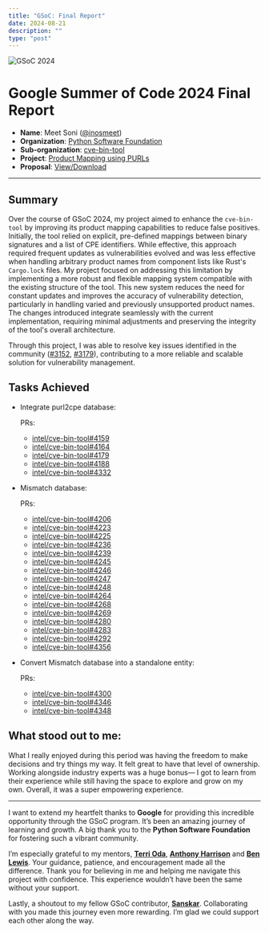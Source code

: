 ```yaml
---
title: "GSoC: Final Report"
date: 2024-08-21
description: ""
type: "post"
---
```


![GSoC 2024](https://developers.google.com/open-source/gsoc/resources/downloads/GSoC-logo-horizontal-800.png)

# Google Summer of Code 2024 Final Report
- **Name**: Meet Soni ([@inosmeet](https://github.com/inosmeet))
- **Organization**: [Python Software Foundation](https://www.python.org/psf/)
- **Sub-organization**: [cve-bin-tool](https://github.com/intel/cve-bin-tool)
- **Project**: [Product Mapping using PURLs](https://summerofcode.withgoogle.com/programs/2024/projects/aEIXRpxg)
- **Proposal**: [View/Download](https://drive.google.com/file/d/1NzNoKssQiknqXw0TDaIgIFZWhnGcRJZ4/view)
----

## Summary

Over the course of GSoC 2024, my project aimed to enhance the `cve-bin-tool` by improving its product mapping capabilities to reduce false positives. Initially, the tool relied on explicit, pre-defined
mappings between binary signatures and a list of CPE identifiers. While effective, this approach required frequent updates as vulnerabilities evolved and was less effective when handling arbitrary product
names from component lists like Rust's `Cargo.lock` files. My project focused on addressing this limitation by implementing a more robust and flexible mapping system compatible with the existing structure 
of the tool. This new system reduces the need for constant updates and improves the accuracy of vulnerability detection, particularly in handling varied and previously unsupported product names. The 
changes introduced integrate seamlessly with the current implementation, requiring minimal adjustments and preserving the integrity of the tool's overall architecture.

Through this project, I was able to resolve key issues identified in the community ([#3152](https://github.com/intel/cve-bin-tool/issues/3152), [#3179](https://github.com/intel/cve-bin-tool/issues/3179)),
contributing to a more reliable and scalable solution for vulnerability management.

## Tasks Achieved

- Integrate purl2cpe database:

  PRs:
  - [intel/cve-bin-tool#4159](https://github.com/intel/cve-bin-tool/pull/4159)
  - [intel/cve-bin-tool#4164](https://github.com/intel/cve-bin-tool/pull/4164)
  - [intel/cve-bin-tool#4179](https://github.com/intel/cve-bin-tool/pull/4179)
  - [intel/cve-bin-tool#4188](https://github.com/intel/cve-bin-tool/pull/4188)
  - [intel/cve-bin-tool#4332](https://github.com/intel/cve-bin-tool/pull/4332)

- Mismatch database:

  PRs:
  - [intel/cve-bin-tool#4206](https://github.com/intel/cve-bin-tool/pull/4206)
  - [intel/cve-bin-tool#4223](https://github.com/intel/cve-bin-tool/pull/4223)
  - [intel/cve-bin-tool#4225](https://github.com/intel/cve-bin-tool/pull/4225)
  - [intel/cve-bin-tool#4236](https://github.com/intel/cve-bin-tool/pull/4236)
  - [intel/cve-bin-tool#4239](https://github.com/intel/cve-bin-tool/pull/4239)
  - [intel/cve-bin-tool#4245](https://github.com/intel/cve-bin-tool/pull/4245)
  - [intel/cve-bin-tool#4246](https://github.com/intel/cve-bin-tool/pull/4246)
  - [intel/cve-bin-tool#4247](https://github.com/intel/cve-bin-tool/pull/4247)
  - [intel/cve-bin-tool#4248](https://github.com/intel/cve-bin-tool/pull/4248)
  - [intel/cve-bin-tool#4264](https://github.com/intel/cve-bin-tool/pull/4264)
  - [intel/cve-bin-tool#4268](https://github.com/intel/cve-bin-tool/pull/4268)
  - [intel/cve-bin-tool#4269](https://github.com/intel/cve-bin-tool/pull/4269)
  - [intel/cve-bin-tool#4280](https://github.com/intel/cve-bin-tool/pull/4280)
  - [intel/cve-bin-tool#4283](https://github.com/intel/cve-bin-tool/pull/4283)
  - [intel/cve-bin-tool#4292](https://github.com/intel/cve-bin-tool/pull/4292)
  - [intel/cve-bin-tool#4356](https://github.com/intel/cve-bin-tool/pull/4356)

- Convert Mismatch database into a standalone entity:

  PRs:
  - [intel/cve-bin-tool#4300](https://github.com/intel/cve-bin-tool/pull/4300)
  - [intel/cve-bin-tool#4346](https://github.com/intel/cve-bin-tool/pull/4346)
  - [intel/cve-bin-tool#4348](https://github.com/intel/cve-bin-tool/pull/4348)

## What stood out to me:

What I really enjoyed during this period was having the freedom to make decisions and try things my way. It felt great to have that level of ownership. Working alongside industry experts was a huge bonus—
I got to learn from their experience while still having the space to explore and grow on my own. Overall, it was a super empowering experience.

----
I want to extend my heartfelt thanks to **Google** for providing this incredible opportunity through the GSoC program. It’s been an amazing journey of learning and growth. A big thank you to the **Python 
Software Foundation** for fostering such a vibrant community.

I’m especially grateful to my mentors, **[Terri Oda](https://github.com/terriko)**, **[Anthony Harrison](https://github.com/anthonyharrison)** and **[Ben Lewis](https://github.com/ben-zen)**. Your guidance,
patience, and encouragement made all the difference. Thank you for believing in me and helping me navigate this project with confidence. This experience wouldn’t have been the same without your support.

Lastly, a shoutout to my fellow GSoC contributor, **[Sanskar](https://github.com/mastersans)**. Collaborating with you made this journey even more rewarding. I’m glad we could support each other along the
way.
